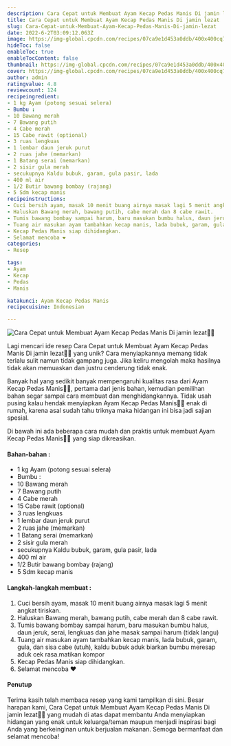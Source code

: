 ```yaml
---
description: Cara Cepat untuk Membuat Ayam Kecap Pedas Manis Di jamin lezat"
title: Cara Cepat untuk Membuat Ayam Kecap Pedas Manis Di jamin lezat
slug: Cara-Cepat-untuk-Membuat-Ayam-Kecap-Pedas-Manis-Di-jamin-lezat
date: 2022-6-2T03:09:12.063Z
image: https://img-global.cpcdn.com/recipes/07ca9e1d453a0ddb/400x400cq70/photo.jpg
hideToc: false
enableToc: true
enableTocContent: false
thumbnail: https://img-global.cpcdn.com/recipes/07ca9e1d453a0ddb/400x400cq70/photo.jpg
cover: https://img-global.cpcdn.com/recipes/07ca9e1d453a0ddb/400x400cq70/photo.jpg
author: admin
ratingvalue: 4.8
reviewcount: 124
recipeingredient:
- 1 kg Ayam (potong sesuai selera)
- Bumbu :
- 10 Bawang merah
- 7 Bawang putih
- 4 Cabe merah
- 15 Cabe rawit (optional)
- 3 ruas lengkuas
- 1 lembar daun jeruk purut
- 2 ruas jahe (memarkan)
- 1 Batang serai (memarkan)
- 2 sisir gula merah
- secukupnya Kaldu bubuk, garam, gula pasir, lada
- 400 ml air
- 1/2 Butir bawang bombay (rajang)
- 5 Sdm kecap manis
recipeinstructions:
- Cuci bersih ayam, masak 10 menit buang airnya masak lagi 5 menit angkat tiriskan.
- Haluskan Bawang merah, bawang putih, cabe merah dan 8 cabe rawit.
- Tumis bawang bombay sampai harum, baru masukan bumbu halus, daun jeruk, serai, lengkuas dan jahe masak sampai harum (tidak langu)
- Tuang air masukan ayam tambahkan kecap manis, lada bubuk, garam, gula, dan sisa cabe (utuh), kaldu bubuk aduk biarkan bumbu meresap aduk cek rasa.matikan kompor
- Kecap Pedas Manis siap dihidangkan.
- Selamat mencoba ❤
categories:
- Resep

tags:
- Ayam
- Kecap
- Pedas
- Manis

katakunci: Ayam Kecap Pedas Manis
recipecuisine: Indonesian

---
```


![Cara Cepat untuk Membuat Ayam Kecap Pedas Manis Di jamin lezat👩‍🍳](https://img-global.cpcdn.com/recipes/07ca9e1d453a0ddb/400x400cq70/photo.jpg)

Lagi mencari ide resep Cara Cepat untuk Membuat Ayam Kecap Pedas Manis Di jamin lezat👩‍🍳 yang unik? Cara menyiapkannya memang tidak terlalu sulit namun tidak gampang juga. Jika keliru mengolah maka hasilnya tidak akan memuaskan dan justru cenderung tidak enak.

Banyak hal yang sedikit banyak mempengaruhi kualitas rasa dari Ayam Kecap Pedas Manis👩‍🍳, pertama dari jenis bahan, kemudian pemilihan bahan segar sampai cara membuat dan menghidangkannya. Tidak usah pusing kalau hendak menyiapkan Ayam Kecap Pedas Manis👩‍🍳 enak di rumah, karena asal sudah tahu triknya maka hidangan ini bisa jadi sajian spesial.

Di bawah ini ada beberapa cara mudah dan praktis untuk membuat Ayam Kecap Pedas Manis👩‍🍳 yang siap dikreasikan.

<!--inarticleads1-->

#### Bahan-bahan :

- 1 kg Ayam (potong sesuai selera)
- Bumbu :
- 10 Bawang merah
- 7 Bawang putih
- 4 Cabe merah
- 15 Cabe rawit (optional)
- 3 ruas lengkuas
- 1 lembar daun jeruk purut
- 2 ruas jahe (memarkan)
- 1 Batang serai (memarkan)
- 2 sisir gula merah
- secukupnya Kaldu bubuk, garam, gula pasir, lada
- 400 ml air
- 1/2 Butir bawang bombay (rajang)
- 5 Sdm kecap manis

<!--inarticleads2-->

#### Langkah-langkah membuat :

1. Cuci bersih ayam, masak 10 menit buang airnya masak lagi 5 menit angkat tiriskan.
1. Haluskan Bawang merah, bawang putih, cabe merah dan 8 cabe rawit.
1. Tumis bawang bombay sampai harum, baru masukan bumbu halus, daun jeruk, serai, lengkuas dan jahe masak sampai harum (tidak langu)
1. Tuang air masukan ayam tambahkan kecap manis, lada bubuk, garam, gula, dan sisa cabe (utuh), kaldu bubuk aduk biarkan bumbu meresap aduk cek rasa.matikan kompor
1. Kecap Pedas Manis siap dihidangkan.
1. Selamat mencoba ❤

#### Penutup

Terima kasih telah membaca resep yang kami tampilkan di sini. Besar harapan kami, Cara Cepat untuk Membuat Ayam Kecap Pedas Manis Di jamin lezat👩‍🍳 yang mudah di atas dapat membantu Anda menyiapkan hidangan yang enak untuk keluarga/teman maupun menjadi inspirasi bagi Anda yang berkeinginan untuk berjualan makanan. Semoga bermanfaat dan selamat mencoba!
